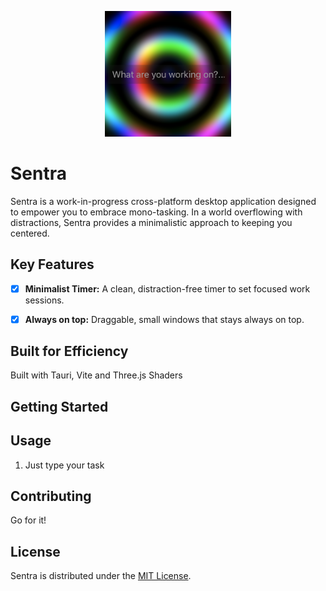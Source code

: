 <p align="center">
  <img src="assets/screenshot.png" alt="Sentra Logo" style="width:40%; height:40%;">
</p>

# Sentra

Sentra is a work-in-progress cross-platform desktop application designed to empower you to embrace mono-tasking. In a world overflowing with distractions, Sentra provides a minimalistic approach to keeping you centered.

## Key Features
* [x] **Minimalist Timer:** A clean, distraction-free timer to set focused work sessions.
* [x] **Always on top:** Draggable, small windows that stays always on top. 


## Built for Efficiency 

Built with Tauri, Vite and Three.js Shaders

## Getting Started


## Usage

1. Just type your task

## Contributing

Go for it!

## License

Sentra is distributed under the [MIT License](./LICENSE.txt). 

